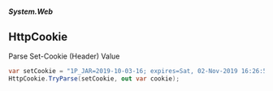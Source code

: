 ##### System.Web
## HttpCookie

Parse Set-Cookie (Header) Value
``` csharp
var setCookie = "1P_JAR=2019-10-03-16; expires=Sat, 02-Nov-2019 16:26:51 GMT; path=/; domain=.google.com; SameSite=none";
HttpCookie.TryParse(setCookie, out var cookie);
```

